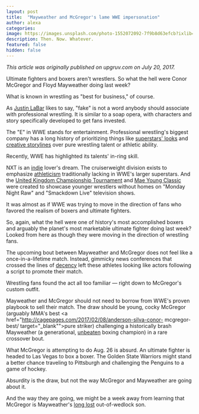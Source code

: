 ```yaml
---
layout: post
title:  "Mayweather and McGregor's lame WWE impersonation"
author: alexa
categories: 
image: https://images.unsplash.com/photo-1552072092-7f9b8d63efcb?ixlib=rb-1.2.1&ixid=eyJhcHBfaWQiOjEyMDd9&auto=format&fit=crop&w=800&q=60
description: Then. Now. Whatever.
featured: false
hidden: false
---
```

<i>This article was originally published on upgruv.com on July 20, 2017.</i>

Ultimate fighters and boxers aren't wrestlers. So what the hell were Conor McGregor and Floyd Mayweather doing last week?

What is known in wrestling as "best for business," of course.

As <a href="https://twitter.com/JustinLaBar" target="_blank">Justin LaBar</a> likes to say, "fake" is not a word anybody should associate with professional wrestling. It is similar to a soap opera, with characters and story specifically developed to get fans invested.

The "E" in WWE stands for entertainment. Professional wrestling's biggest company has a long history of prioritizing things like <a href="http://www.wwe.com/inside/50-most-beautiful-people-in-sports- entertainment" target="_blank">superstars' looks</a> and <a href="https://www.youtube.com/watch?v=DcW9ayNydBQ" target="_blank">creative storylines</a> over pure wrestling talent or athletic ability.

Recently, WWE has highlighted its talents' in-ring skill.

NXT is an <a href="http://www.wrestlezone.com/editorials/807429-five-indie-wrestling-stars-to-watch-in-2017-a-bro-a-top-prospect-a-tour-of-the-islands-more" target="_blank">indie</a> lover's dream. The cruiserweight division exists to emphasize <a href="https://youtu.be/9VZ4TPJjQt4?t=3m31s" target="_blank">athleticism</a> traditionally lacking in WWE's larger superstars. And the <a href="http://www.wwe.com/section/uk-championship-tournament- competitors" target="_blank">United Kingdom Championship Tournament</a> and <a href="http://www.wwe.com/shows/maeyoungclassic/2017)" target="_blank">Mae Young Classic</a> were created to showcase younger wrestlers without homes on "Monday Night Raw" and "Smackdown Live" television shows.

It was almost as if WWE was trying to move in the direction of fans who favored the realism of boxers and ultimate fighters.

So, again, what the hell were one of history's most accomplished boxers and arguably the planet's most marketable ultimate fighter doing last week? Looked from here as though they were moving in the direction of wrestling fans.

The upcoming bout between Mayweather and McGregor does not feel like a once-in-a-lifetime match. Instead, gimmicky news conferences that crossed the lines of <a href="http://www.msn.com/en-sg/news/other/floyd-mayweather-called-conor-mcgregor-a-gay-slur-because-he-said-he-was-called-a-monkey/ar-BBEF0bi" target="_blank">decency</a> left these athletes looking like actors following a script to promote their match.

Wrestling fans found the act all too familiar — right down to McGregor's custom outfit.

Mayweather and McGregor should not need to borrow from WWE's proven playbook to sell their match. The draw should be young, cocky McGregor (arguably MMA's best <a href="http://cagepages.com/2017/02/08/anderson-silva-conor- mcgregor-best/ target="_blank"">pure striker</a>) challenging a historically brash Mayweather (a generational, <a href="http://boxrec.com/boxer/352" target="_blank">unbeaten</a> boxing champion) in a rare crossover bout.

What McGregor is attempting to do Aug. 26 is absurd. An ultimate fighter is headed to Las Vegas to box a boxer. The Golden State Warriors might stand a better chance traveling to Pittsburgh and challenging the Penguins to a game of hockey.

Absurdity is the draw, but not the way McGregor and Mayweather are going about it.

And the way they are going, we might be a week away from learning that McGregor is Mayweather's <a href="http://www.wwe.com/shows/raw/article/jason-jordan-kurt-angle-son-reactions" target="_blank">long lost</a> out-of-wedlock son.

